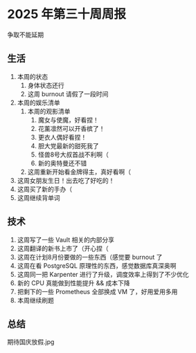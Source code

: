 # 2025 年第三十周周报

争取不能延期

## 生活

1. 本周的状态
    1. 身体状态还行
    2. 这周 burnout 请假了一段时间
2. 本周的娱乐清单
    1. 本周的观影清单
        1. 魔女与使魔，好看捏！
        2. 花薰凛然可以开香槟了！
        3. 更衣人偶好看捏！
        4. 胆大党最新的甜死我了
        5. 怪兽8号大叔首战不利啊（
        6. 新的奥特曼还不错
    2. 这周重新开始看金牌得主，真好看啊（
3. 这周女朋友生日！出去吃了好吃的！
4. 这周买了新的手办（
5. 这周继续背单词

## 技术

1. 这周写了一些 Vault 相关的内部分享
2. 这周翻译的新书上市了（开心捏（
3. 这周在计划8月份要做的一些东西（感觉要 burnout 了
4. 这周在看 PostgreSQL 原理性的东西，感觉数据库真深奥啊
5. 这周同一把 Karpenter 进行了升级，调度效率上得到了不少优化
6. 新的 CPU 真能做到性能提升 && 成本下降
7. 把剩下的一些 Prometheus 全部换成 VM 了，好用爱用多用
8. 本周继续刷题

## 总结

期待国庆放假.jpg

